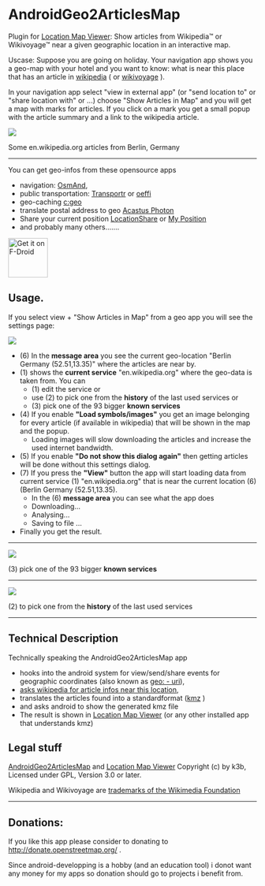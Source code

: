 # AndroidGeo2ArticlesMap

Plugin for [Location Map Viewer](https://f-droid.org/en/packages/de.k3b.android.locationMapViewer): 
Show articles from Wikipedia™ or Wikivoyage™ near a given geographic location in an interactive map.

Uscase: Suppose you are going on holiday. Your navigation app shows you a geo-map with your hotel
and you want to know: what is near this place that has an article in [wikipedia](https://en.wikipedia.org) 
( or [wikivoyage](https://en.wikivoyage.org) ). 

In your navigation app select "view in external app" (or "send location to" or "share location with" or ...) 
choose "Show Articles in Map" and you will get a map with marks for articles. If you click on a mark you get
a small popup with the article summary and a link to the wikipedia article.  

![](https://raw.githubusercontent.com/k3b/AndroidGeo2ArticlesMap/main/fastlane/metadata/android/en-US/images/phoneScreenshots/0-ageo2ArticleMap-map-popup.png)

Some en.wikipedia.org articles from Berlin, Germany 

--- 

You can get geo-infos from these opensource apps

* navigation: [OsmAnd](https://f-droid.org/packages/net.osmand.plus/),
* public transportation: [Transportr](https://f-droid.org/packages/de.grobox.liberario) or [oeffi](https://f-droid.org/packages/de.schildbach.oeffi)
* geo-caching [c:geo](https://apt.izzysoft.de/fdroid/index/apk/cgeo.geocaching)
* translate postal address to geo [Acastus Photon ](https://f-droid.org/packages/name.gdr.acastus_photon)
* Share your current position [LocationShare](https://f-droid.org/packages/ca.cmetcalfe.locationshare) or [My Position](https://f-droid.org/packages/net.mypapit.mobile.myposition)
* and probably many others.......

[<img src="https://fdroid.gitlab.io/artwork/badge/get-it-on.png"
     alt="Get it on F-Droid"
     height="80">](https://f-droid.org/packages/de.k3b.android.geo2articlesmap/)

## Usage.

If you select view + "Show Articles in Map" from a geo app you will see the settings page:

![](https://raw.githubusercontent.com/k3b/AndroidGeo2ArticlesMap/main/fastlane/more_images/91-ageo2ArticleMap-settings.png)

* (6) In the **message area** you see the current geo-location "Berlin Germany (52.51,13.35)" where the articles are near by.
* (1) shows the **current service** "en.wikipedia.org" where the geo-data is taken from. You can 
  * (1) edit the service or 
  * use (2) to pick one from the **history** of the last used services or 
  * (3) pick one of the 93 bigger **known services**
* (4) If you enable **"Load symbols/images"** you get an image belonging for every article (if available in wikipedia) that will be shown in the map and the popup.
  * Loading images will slow downloading the articles and increase the used internet bandwidth.
* (5) If you enable **"Do not show this dialog again"** then getting articles will be done without this settings dialog.
* (7) If you press the **"View"** button the app will start loading data from current service (1) "en.wikipedia.org" that is near the current location (6) (Berlin Germany (52.51,13.35).
  * In the (6) **message area** you can see what the app does
  * Downloading...
  * Analysing...
  * Saving to file ...
* Finally you get the result.

--- 

![](https://raw.githubusercontent.com/k3b/AndroidGeo2ArticlesMap/main/fastlane/metadata/android/en-US/images/phoneScreenshots/2-ageo2ArticleMap-pick-service.png)

(3) pick one of the 93 bigger **known services**

--- 

![](https://raw.githubusercontent.com/k3b/AndroidGeo2ArticlesMap/main/fastlane/metadata/android/en-US/images/phoneScreenshots/3-ageo-service-history.png)

(2) to pick one from the **history** of the last used services

--- 


## Technical Description 

Technically speaking the AndroidGeo2ArticlesMap app 
* hooks into the android system for view/send/share events for geographic coordinates (also known as [geo: - uri](https://en.wikipedia.org/wiki/Geo_URI_scheme)), 
* [asks wikipedia for article infos near this location](https://en.wikipedia.org/w/api.php),
* translates the articles found into a standardformat ([kmz](https://en.wikipedia.org/wiki/Keyhole_Markup_Language) )
* and asks android to show the generated kmz file
* The result is shown in [Location Map Viewer](https://f-droid.org/en/packages/de.k3b.android.locationMapViewer) (or any other installed app that understands kmz) 

## Legal stuff

[AndroidGeo2ArticlesMap](https://github.com/k3b/AndroidGeo2ArticlesMap) and 
[Location Map Viewer](https://github.com/k3b/LocationMapViewer) 
Copyright (c) by k3b, Licensed under GPL, Version 3.0 or later.

Wikipedia and Wikivoyage are  [trademarks of the Wikimedia Foundation](https://foundation.wikimedia.org/wiki/Wikimedia_trademarks)

-----

## Donations: 

If you like this app please consider to donating to http://donate.openstreetmap.org/ .

Since android-developping is a hobby (and an education tool) i donot want any 
money for my apps so donation should go to projects i benefit from.

